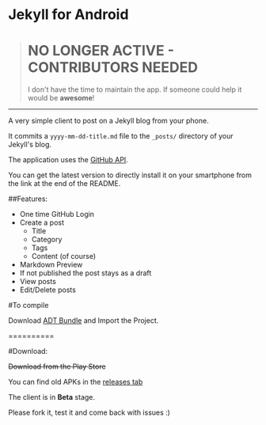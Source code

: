 Jekyll for Android
=========================

># NO LONGER ACTIVE - CONTRIBUTORS NEEDED
>I don't have the time to maintain the app. If someone could help it would be **awesome**!

---

A very simple client to post on a Jekyll blog from your phone.

It commits a `yyyy-mm-dd-title.md` file to the `_posts/` directory of your Jekyll's blog.

The application uses the [GitHub API](https://developer.github.com/).

You can get the latest version to directly install it on your smartphone from the link at the end of the README.

##Features:

- One time GitHub Login
- Create a post
	- Title
	- Category
	- Tags
	- Content (of course)
- Markdown Preview
- If not published the post stays as a draft
- View posts
- Edit/Delete posts

#To compile

Download [ADT Bundle](http://developer.android.com/sdk/index.html) and Import the Project.

==========

#Download:

~~Download from the Play Store~~

You can find old APKs in the [releases tab](https://github.com/tsangiotis/JekyllForAndroid/releases)

The client is in __Beta__ stage.

Please fork it, test it and come back with issues :)
